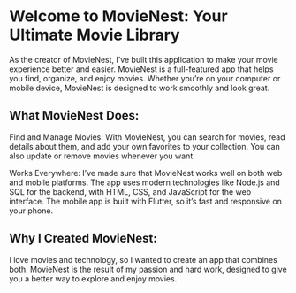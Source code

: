 # Welcome to MovieNest: Your Ultimate Movie Library

As the creator of MovieNest, I’ve built this application to make your movie experience better and easier. MovieNest is a full-featured app that helps you find, organize, and enjoy movies. Whether you’re on your computer or mobile device, MovieNest is designed to work smoothly and look great.

## What MovieNest Does:

Find and Manage Movies: With MovieNest, you can search for movies, read details about them, and add your own favorites to your collection. You can also update or remove movies whenever you want.

Works Everywhere: I’ve made sure that MovieNest works well on both web and mobile platforms. The app uses modern technologies like Node.js and SQL for the backend, with HTML, CSS, and JavaScript for the web interface. The mobile app is built with Flutter, so it’s fast and responsive on your phone.

## Why I Created MovieNest:

I love movies and technology, so I wanted to create an app that combines both. MovieNest is the result of my passion and hard work, designed to give you a better way to explore and enjoy movies.
